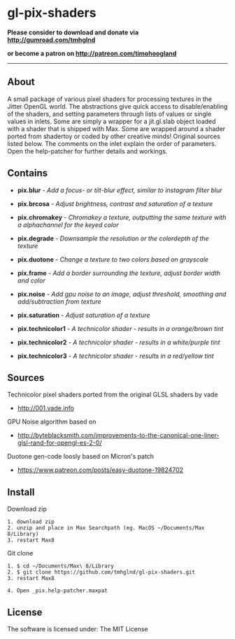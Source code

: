 # gl-pix-shaders

**Please consider to download and donate via http://gumroad.com/tmhglnd**

**or become a patron on http://patreon.com/timohoogland**

---

## About

A small package of various pixel shaders for processing textures in the Jitter OpenGL world. The abstractions give quick access to disable/enabling of the shaders, and setting parameters through lists of values or single values in inlets. Some are simply a wrapper for a jit.gl.slab object loaded with a shader that is shipped with Max. Some are wrapped around a shader ported from shadertoy or coded by other creative minds! Original sources listed below. The comments on the inlet explain the order of parameters. Open the help-patcher for further details and workings.

## Contains

- **pix.blur** - *Add a focus- or tilt-blur effect, similar to instagram filter blur*

- **pix.brcosa** - *Adjust brightness, contrast and saturation of a texture*

- **pix.chromakey** - *Chromakey a texture, outputting the same texture with a alphachannel for the keyed color*

- **pix.degrade** - *Downsample the resolution or the colordepth of the texture*

- **pix.duotone** - *Change a texture to two colors based on grayscale*

- **pix.frame** - *Add a border surrounding the texture, adjust border width and color*

- **pix.noise** - *Add gpu noise to an image, adjust threshold, smoothing and add/subtraction from texture*

- **pix.saturation** - *Adjust saturation of a texture*

- **pix.technicolor1** - *A technicolor shader - results in a orange/brown tint*

- **pix.technicolor2** - *A technicolor shader - results in a white/purple tint*

- **pix.technicolor3** - *A technicolor shader - results in a red/yellow tint*

## Sources

Technicolor pixel shaders ported from the original GLSL shaders by vade

- http://001.vade.info

GPU Noise algorithm based on 

- http://byteblacksmith.com/improvements-to-the-canonical-one-liner-glsl-rand-for-opengl-es-2-0/

Duotone gen-code loosly based on Micron's patch

- https://www.patreon.com/posts/easy-duotone-19824702

## Install

Download zip
```
1. download zip
2. unzip and place in Max Searchpath (eg. MacOS ~/Documents/Max 8/Library)
3. restart Max8
```
Git clone
```
1. $ cd ~/Documents/Max\ 8/Library
2. $ git clone https://github.com/tmhglnd/gl-pix-shaders.git
3. restart Max8
```
```
4. Open _pix.help-patcher.maxpat
```
## License

The software is licensed under:
The MIT License
